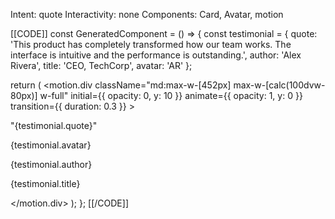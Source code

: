 Intent: quote
Interactivity: none
Components: Card, Avatar, motion

[[CODE]]
const GeneratedComponent = () => {
  const testimonial = {
    quote: 'This product has completely transformed how our team works. The interface is intuitive and the performance is outstanding.',
    author: 'Alex Rivera',
    title: 'CEO, TechCorp',
    avatar: 'AR'
  };
  
  return (
    <motion.div
      className="md:max-w-[452px] max-w-[calc(100dvw-80px)] w-full"
      initial={{ opacity: 0, y: 10 }}
      animate={{ opacity: 1, y: 0 }}
      transition={{ duration: 0.3 }}
    >
      <Card className="bg-gradient-to-br from-muted/50 to-muted/30">
        <CardContent className="pt-6">
          <div className="space-y-4">
            <p className="text-lg font-medium italic text-foreground">
              "{testimonial.quote}"
            </p>
            <div className="flex items-center gap-3 pt-2 border-t border-border">
              <Avatar className="h-10 w-10">
                <AvatarFallback>{testimonial.avatar}</AvatarFallback>
              </Avatar>
              <div>
                <p className="text-sm font-medium">{testimonial.author}</p>
                <p className="text-xs text-muted-foreground">{testimonial.title}</p>
              </div>
            </div>
          </div>
        </CardContent>
      </Card>
    </motion.div>
  );
};
[[/CODE]]

